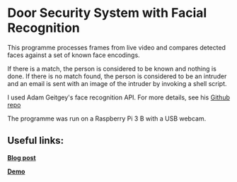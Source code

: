 # Door Security System with Facial Recognition
This programme processes frames from live video and compares detected faces against a set of known face encodings. 

If there is a match, the person is considered to be known and nothing is done. 
If there is no match found, the person is considered to be an intruder and an email is sent with an image of the intruder by invoking a shell script.

I used Adam Geitgey's face recognition API. For more details, see his [Github repo](https://github.com/ageitgey/face_recognition)

The programme was run on a Raspberry Pi 3 B with a USB webcam.

## Useful links:

**[Blog post](https://medium.com/@rithikachowta/raspberry-pi-security-system-with-face-recognition-f9e6d611f7bf)**

**[Demo](https://www.youtube.com/watch?v=_ePI2vqGEns)**
